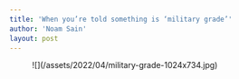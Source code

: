 ```yaml
---
title: 'When you’re told something is ‘military grade’'
author: 'Noam Sain'
layout: post
---
```


<figure class="wp-block-image size-large">![](/assets/2022/04/military-grade-1024x734.jpg)</figure>